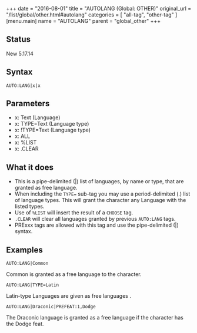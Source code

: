 +++
date = "2016-08-01"
title = "AUTOLANG (Global: OTHER)"
original_url = "/list/global/other.html#autolang"
categories = [ "all-tag", "other-tag" ]
[menu.main]
    name = "AUTOLANG"
    parent = "global_other"
+++

## Status

New 5.17.14

## Syntax

`AUTO:LANG|x|x`

## Parameters

-   x: Text (Language)
-   x: TYPE=Text (Language type)
-   x: !TYPE=Text (Language type)
-   x: ALL
-   x: %LIST
-   x: .CLEAR



What it does
------------

-   This is a pipe-delimited (|) list of languages, by name or type,
    that are granted as free language.
-   When including the `TYPE=` sub-tag you may use a
    period-delimited (.) list of language types. This will grant the
    character any Language with the listed types.
-   Use of `%LIST` will insert the result of a `CHOOSE` tag.
-   `.CLEAR` will clear all languages granted by previous
    `AUTO:LANG` tags.
-   PRExxx tags are allowed with this tag and use the pipe-delimited (|)
    syntax.

Examples
--------

`AUTO:LANG|Common`

Common is granted as a free language to the character.

`AUTO:LANG|TYPE=Latin`

Latin-type Languages are given as free languages .

`AUTO:LANG|Draconic|PREFEAT:1,Dodge`

The Draconic language is granted as a free language if the character has
the Dodge feat.

